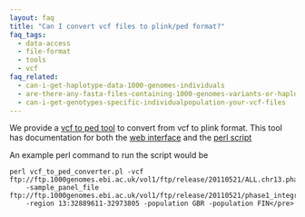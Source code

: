 ```yaml
---
layout: faq
title: "Can I convert vcf files to plink/ped format?"
faq_tags:
  - data-access
  - file-format
  - tools
  - vcf
faq_related:
  - can-i-get-haplotype-data-1000-genomes-individuals
  - are-there-any-fasta-files-containing-1000-genomes-variants-or-haplotypes
  - can-i-get-genotypes-specific-individualpopulation-your-vcf-files
---
```

                    
We provide a [vcf to ped tool](http://browser.1000genomes.org/Homo_sapiens/UserData/Haploview) to convert from vcf to plink format. This tool has documentation for both the [web interface](http://www.1000genomes.org/vcf-ped-converter#Online) and the [perl script](http://www.1000genomes.org/vcf-ped-converter#API%20Script)

An example perl command to run the script would be

    perl vcf_to_ped_converter.pl -vcf ftp://ftp.1000genomes.ebi.ac.uk/vol1/ftp/release/20110521/ALL.chr13.phase1_integrated_calls.20101123.snps_indels_svs.genotypes.vcf.gz
        -sample_panel_file ftp://ftp.1000genomes.ebi.ac.uk/vol1/ftp/release/20110521/phase1_integrated_calls.20101123.ALL.sample_panel
        -region 13:32889611-32973805 -population GBR -population FIN</pre>
